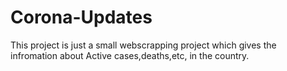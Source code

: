# Corona-Updates
This project is just a small webscrapping project which gives the infromation about Active cases,deaths,etc, in the country.

